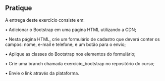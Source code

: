 ## Pratique

A entrega deste exercício consiste em:



• Adicionar o Bootstrap em uma página HTML utilizando a CDN;

• Nesta página HTML, crie um formulário de cadastro que deverá conter os campos: nome, e-mail e telefone, e um botão para o envio;

• Aplique as classes do Bootstrap nos elementos do formulário;

• Crie uma branch chamada exercicio_bootstrap no repositório do curso;

• Envie o link através da plataforma. 